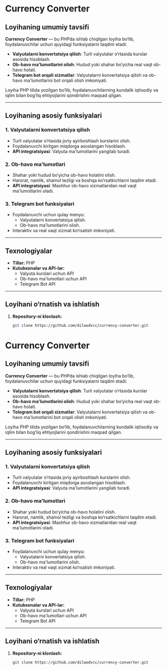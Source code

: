 # Currency Converter

## Loyihaning umumiy tavsifi
**Currency Converter** — bu PHPda ishlab chiqilgan loyiha bo‘lib, foydalanuvchilar uchun quyidagi funksiyalarni taqdim etadi:
- **Valyutalarni konvertatsiya qilish**: Turli valyutalar o‘rtasida kurslar asosida hisoblash.
- **Ob-havo ma'lumotlarini olish**: Hudud yoki shahar bo‘yicha real vaqt ob-havo holati.
- **Telegram bot orqali xizmatlar**: Valyutalarni konvertatsiya qilish va ob-havo ma'lumotlarini bot orqali olish imkoniyati.

Loyiha PHP tilida yozilgan bo‘lib, foydalanuvchilarning kundalik iqtisodiy va iqlim bilan bog‘liq ehtiyojlarini qondirishni maqsad qilgan.

---

## Loyihaning asosiy funksiyalari

### 1. **Valyutalarni konvertatsiya qilish**
- Turli valyutalar o‘rtasida joriy ayirboshlash kurslarini olish.
- Foydalanuvchi kiritgan miqdorga asoslangan hisoblash.
- **API integratsiyasi**: Valyuta ma'lumotlarini yangilab turadi.

### 2. **Ob-havo ma'lumotlari**
- Shahar yoki hudud bo‘yicha ob-havo holatini olish.
- Harorat, namlik, shamol tezligi va boshqa ko‘rsatkichlarni taqdim etadi.
- **API integratsiyasi**: Mashhur ob-havo xizmatlaridan real vaqt ma'lumotlarini oladi.

### 3. **Telegram bot funksiyalari**
- Foydalanuvchi uchun qulay menyu:
    - Valyutalarni konvertatsiya qilish.
    - Ob-havo ma'lumotlarini olish.
- Interaktiv va real vaqt xizmat ko‘rsatish imkoniyati.

---

## Texnologiyalar
- **Tillar:** PHP
- **Kutubxonalar va API-lar:**
    - Valyuta kurslari uchun API
    - Ob-havo ma'lumotlari uchun API
    - Telegram Bot API

---

## Loyihani o‘rnatish va ishlatish

1. **Repository-ni klonlash:**
   ```bash
   git clone https://github.com/dilwodvcc/currency-converter.git
# Currency Converter

## Loyihaning umumiy tavsifi
**Currency Converter** — bu PHPda ishlab chiqilgan loyiha bo‘lib, foydalanuvchilar uchun quyidagi funksiyalarni taqdim etadi:
- **Valyutalarni konvertatsiya qilish**: Turli valyutalar o‘rtasida kurslar asosida hisoblash.
- **Ob-havo ma'lumotlarini olish**: Hudud yoki shahar bo‘yicha real vaqt ob-havo holati.
- **Telegram bot orqali xizmatlar**: Valyutalarni konvertatsiya qilish va ob-havo ma'lumotlarini bot orqali olish imkoniyati.

Loyiha PHP tilida yozilgan bo‘lib, foydalanuvchilarning kundalik iqtisodiy va iqlim bilan bog‘liq ehtiyojlarini qondirishni maqsad qilgan.

---

## Loyihaning asosiy funksiyalari

### 1. **Valyutalarni konvertatsiya qilish**
- Turli valyutalar o‘rtasida joriy ayirboshlash kurslarini olish.
- Foydalanuvchi kiritgan miqdorga asoslangan hisoblash.
- **API integratsiyasi**: Valyuta ma'lumotlarini yangilab turadi.

### 2. **Ob-havo ma'lumotlari**
- Shahar yoki hudud bo‘yicha ob-havo holatini olish.
- Harorat, namlik, shamol tezligi va boshqa ko‘rsatkichlarni taqdim etadi.
- **API integratsiyasi**: Mashhur ob-havo xizmatlaridan real vaqt ma'lumotlarini oladi.

### 3. **Telegram bot funksiyalari**
- Foydalanuvchi uchun qulay menyu:
    - Valyutalarni konvertatsiya qilish.
    - Ob-havo ma'lumotlarini olish.
- Interaktiv va real vaqt xizmat ko‘rsatish imkoniyati.

---

## Texnologiyalar
- **Tillar:** PHP
- **Kutubxonalar va API-lar:**
    - Valyuta kurslari uchun API
    - Ob-havo ma'lumotlari uchun API
    - Telegram Bot API

---

## Loyihani o‘rnatish va ishlatish

1. **Repository-ni klonlash:**
   ```bash
   git clone https://github.com/dilwodvcc/currency-converter.git
